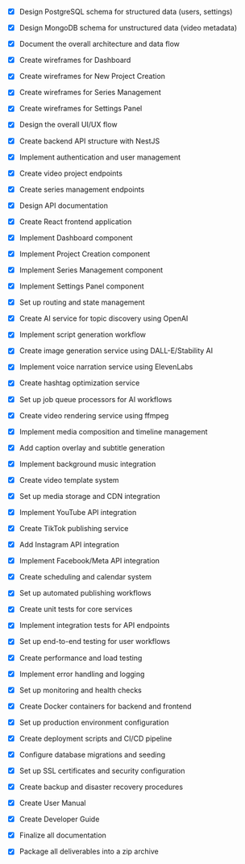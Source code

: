 - [x] Design PostgreSQL schema for structured data (users, settings)
- [x] Design MongoDB schema for unstructured data (video metadata)
- [x] Document the overall architecture and data flow
- [x] Create wireframes for Dashboard
- [x] Create wireframes for New Project Creation
- [x] Create wireframes for Series Management
- [x] Create wireframes for Settings Panel
- [x] Design the overall UI/UX flow
- [x] Create backend API structure with NestJS
- [x] Implement authentication and user management
- [x] Create video project endpoints
- [x] Create series management endpoints
- [x] Design API documentation
- [x] Create React frontend application
- [x] Implement Dashboard component
- [x] Implement Project Creation component
- [x] Implement Series Management component
- [x] Implement Settings Panel component
- [x] Set up routing and state management
- [x] Create AI service for topic discovery using OpenAI
- [x] Implement script generation workflow
- [x] Create image generation service using DALL-E/Stability AI
- [x] Implement voice narration service using ElevenLabs
- [x] Create hashtag optimization service
- [x] Set up job queue processors for AI workflows
- [x] Create video rendering service using ffmpeg
- [x] Implement media composition and timeline management
- [x] Add caption overlay and subtitle generation
- [x] Implement background music integration
- [x] Create video template system
- [x] Set up media storage and CDN integration
- [x] Implement YouTube API integration
- [x] Create TikTok publishing service
- [x] Add Instagram API integration
- [x] Implement Facebook/Meta API integration
- [x] Create scheduling and calendar system
- [x] Set up automated publishing workflows
- [x] Create unit tests for core services
- [x] Implement integration tests for API endpoints
- [x] Set up end-to-end testing for user workflows
- [x] Create performance and load testing
- [x] Implement error handling and logging
- [x] Set up monitoring and health checks
- [x] Create Docker containers for backend and frontend
- [x] Set up production environment configuration
- [x] Create deployment scripts and CI/CD pipeline
- [x] Configure database migrations and seeding
- [x] Set up SSL certificates and security configuration
- [x] Create backup and disaster recovery procedures
- [x] Create User Manual
- [x] Create Developer Guide
- [x] Finalize all documentation
- [x] Package all deliverables into a zip archive

